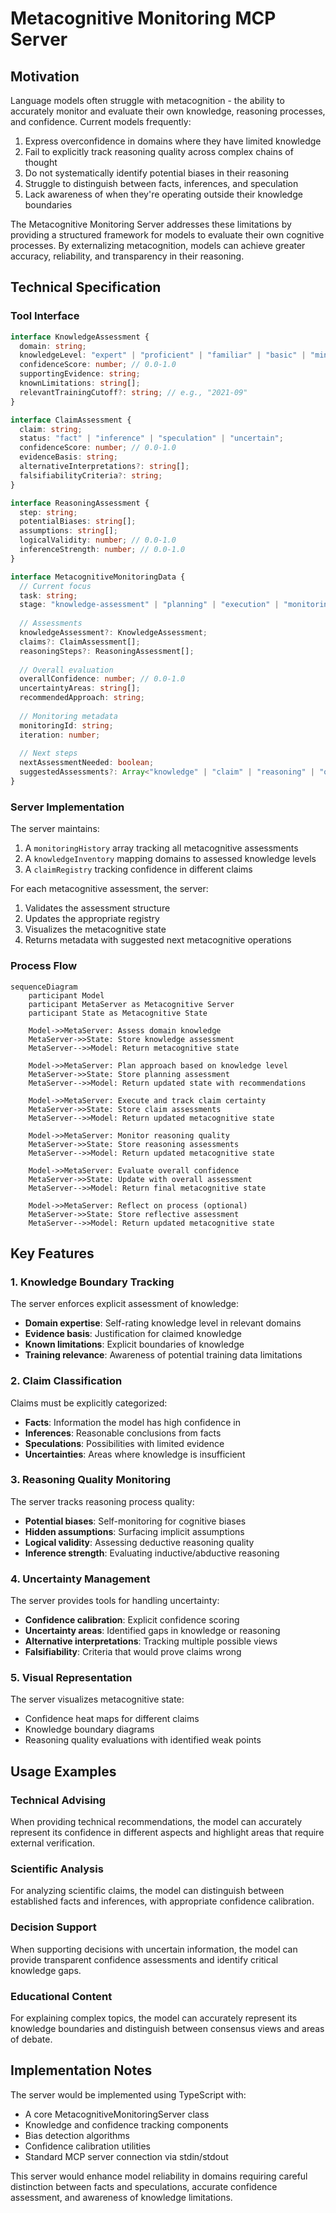 # Metacognitive Monitoring MCP Server

## Motivation

Language models often struggle with metacognition - the ability to accurately monitor and evaluate their own knowledge, reasoning processes, and confidence. Current models frequently:

1. Express overconfidence in domains where they have limited knowledge
2. Fail to explicitly track reasoning quality across complex chains of thought
3. Do not systematically identify potential biases in their reasoning
4. Struggle to distinguish between facts, inferences, and speculation
5. Lack awareness of when they're operating outside their knowledge boundaries

The Metacognitive Monitoring Server addresses these limitations by providing a structured framework for models to evaluate their own cognitive processes. By externalizing metacognition, models can achieve greater accuracy, reliability, and transparency in their reasoning.

## Technical Specification

### Tool Interface

```typescript
interface KnowledgeAssessment {
  domain: string;
  knowledgeLevel: "expert" | "proficient" | "familiar" | "basic" | "minimal" | "none";
  confidenceScore: number; // 0.0-1.0
  supportingEvidence: string;
  knownLimitations: string[];
  relevantTrainingCutoff?: string; // e.g., "2021-09"
}

interface ClaimAssessment {
  claim: string;
  status: "fact" | "inference" | "speculation" | "uncertain";
  confidenceScore: number; // 0.0-1.0
  evidenceBasis: string;
  alternativeInterpretations?: string[];
  falsifiabilityCriteria?: string;
}

interface ReasoningAssessment {
  step: string;
  potentialBiases: string[];
  assumptions: string[];
  logicalValidity: number; // 0.0-1.0
  inferenceStrength: number; // 0.0-1.0
}

interface MetacognitiveMonitoringData {
  // Current focus
  task: string;
  stage: "knowledge-assessment" | "planning" | "execution" | "monitoring" | "evaluation" | "reflection";
  
  // Assessments
  knowledgeAssessment?: KnowledgeAssessment;
  claims?: ClaimAssessment[];
  reasoningSteps?: ReasoningAssessment[];
  
  // Overall evaluation
  overallConfidence: number; // 0.0-1.0
  uncertaintyAreas: string[];
  recommendedApproach: string;
  
  // Monitoring metadata
  monitoringId: string;
  iteration: number;
  
  // Next steps
  nextAssessmentNeeded: boolean;
  suggestedAssessments?: Array<"knowledge" | "claim" | "reasoning" | "overall">;
}
```

### Server Implementation

The server maintains:

1. A `monitoringHistory` array tracking all metacognitive assessments
2. A `knowledgeInventory` mapping domains to assessed knowledge levels
3. A `claimRegistry` tracking confidence in different claims

For each metacognitive assessment, the server:

1. Validates the assessment structure
2. Updates the appropriate registry
3. Visualizes the metacognitive state
4. Returns metadata with suggested next metacognitive operations

### Process Flow

```mermaid
sequenceDiagram
    participant Model
    participant MetaServer as Metacognitive Server
    participant State as Metacognitive State
    
    Model->>MetaServer: Assess domain knowledge
    MetaServer->>State: Store knowledge assessment
    MetaServer-->>Model: Return metacognitive state
    
    Model->>MetaServer: Plan approach based on knowledge level
    MetaServer->>State: Store planning assessment
    MetaServer-->>Model: Return updated state with recommendations
    
    Model->>MetaServer: Execute and track claim certainty
    MetaServer->>State: Store claim assessments
    MetaServer-->>Model: Return updated metacognitive state
    
    Model->>MetaServer: Monitor reasoning quality
    MetaServer->>State: Store reasoning assessments
    MetaServer-->>Model: Return updated metacognitive state
    
    Model->>MetaServer: Evaluate overall confidence
    MetaServer->>State: Update with overall assessment
    MetaServer-->>Model: Return final metacognitive state
    
    Model->>MetaServer: Reflect on process (optional)
    MetaServer->>State: Store reflective assessment
    MetaServer-->>Model: Return updated metacognitive state
```

## Key Features

### 1. Knowledge Boundary Tracking

The server enforces explicit assessment of knowledge:
- **Domain expertise**: Self-rating knowledge level in relevant domains
- **Evidence basis**: Justification for claimed knowledge
- **Known limitations**: Explicit boundaries of knowledge
- **Training relevance**: Awareness of potential training data limitations

### 2. Claim Classification

Claims must be explicitly categorized:
- **Facts**: Information the model has high confidence in
- **Inferences**: Reasonable conclusions from facts
- **Speculations**: Possibilities with limited evidence
- **Uncertainties**: Areas where knowledge is insufficient

### 3. Reasoning Quality Monitoring

The server tracks reasoning process quality:
- **Potential biases**: Self-monitoring for cognitive biases
- **Hidden assumptions**: Surfacing implicit assumptions
- **Logical validity**: Assessing deductive reasoning quality
- **Inference strength**: Evaluating inductive/abductive reasoning

### 4. Uncertainty Management

The server provides tools for handling uncertainty:
- **Confidence calibration**: Explicit confidence scoring
- **Uncertainty areas**: Identified gaps in knowledge or reasoning
- **Alternative interpretations**: Tracking multiple possible views
- **Falsifiability**: Criteria that would prove claims wrong

### 5. Visual Representation

The server visualizes metacognitive state:
- Confidence heat maps for different claims
- Knowledge boundary diagrams
- Reasoning quality evaluations with identified weak points

## Usage Examples

### Technical Advising
When providing technical recommendations, the model can accurately represent its confidence in different aspects and highlight areas that require external verification.

### Scientific Analysis
For analyzing scientific claims, the model can distinguish between established facts and inferences, with appropriate confidence calibration.

### Decision Support
When supporting decisions with uncertain information, the model can provide transparent confidence assessments and identify critical knowledge gaps.

### Educational Content
For explaining complex topics, the model can accurately represent its knowledge boundaries and distinguish between consensus views and areas of debate.

## Implementation Notes

The server would be implemented using TypeScript with:
- A core MetacognitiveMonitoringServer class
- Knowledge and confidence tracking components
- Bias detection algorithms
- Confidence calibration utilities
- Standard MCP server connection via stdin/stdout

This server would enhance model reliability in domains requiring careful distinction between facts and speculations, accurate confidence assessment, and awareness of knowledge limitations.